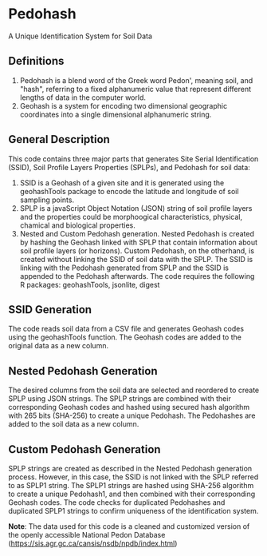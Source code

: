# Pedohash 

A Unique Identification System for Soil Data

## Definitions
1.	Pedohash is a blend word of the Greek word Pedon', meaning soil, and "hash", referring to a fixed alphanumeric value that represent different lengths of data in the computer world.
2.	Geohash is a system for encoding two dimensional geographic coordinates into a single dimensional alphanumeric string.

## General Description
This code contains three major parts that generates Site Serial Identification (SSID), Soil Profile Layers Properties (SPLPs), and Pedohash for soil data:
1.	SSID is a Geohash of a given site and it is generated using the geohashTools package to encode the latitude and longitude of soil sampling points.
2.	SPLP is a javaScript Object Notation (JSON) string of soil profile layers and the properties could be morphoogical characteristics, physical, chamical and biological properties.
3.	Nested and Custom Pedohash generation. Nested Pedohash is created by hashing the Geohash linked with SPLP that contain information about soil profile layers (or horizons). Custom Pedohash, on the otherhand, is created without linking the SSID of soil data with the SPLP. The SSID is linking with the Pedohash generated from SPLP and the SSID is appended to the Pedohash afterwards.
The code requires the following R packages: geohashTools, jsonlite, digest

## SSID Generation
The code reads soil data from a CSV file and generates Geohash codes using the geohashTools function. The Geohash codes are added to the original data as a new column.

## Nested Pedohash Generation
The desired columns from the soil data are selected and reordered to create SPLP using JSON strings. The SPLP strings are combined with their corresponding Geohash codes and hashed using secured hash algorithm with 265 bits (SHA-256) to create a unique Pedohash. The Pedohashes are added to the soil data as a new column.

## Custom Pedohash Generation
SPLP strings are created as described in the Nested Pedohash generation process. However, in this case, the SSID is not linked with the SPLP referred to as SPLP1 string. The SPLP1 strings are hashed using SHA-256 algorithm to create a unique Pedohash1, and then combined with their corresponding Geohash codes.
The code checks for duplicated Pedohashes and duplicated SPLP1 strings to confirm uniqueness of the identification system.

**Note**: The data used for this code is a cleaned and customized version of the openly accessible National Pedon Database (https://sis.agr.gc.ca/cansis/nsdb/npdb/index.html)
